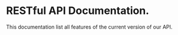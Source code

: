 # RESTful API Documentation.
This documentation list all features of the current version of our API.
